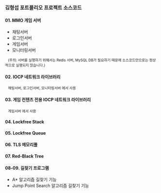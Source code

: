 
### 김형섭 포트폴리오 프로젝트 소스코드

#### 01. MMO 게임 서버
- 채팅서버
- 로그인서버
- 게임서버
- 모니터링서버
<!-- end of the list -->
<sub>&nbsp;&nbsp;&nbsp;(주의: 서버를 실행하기 위해서는 Redis 서버, MySQL DB가 필요하기 때문에 소스코드만으로는 정상적으로 실행되지 않습니다.)</sub>

#### 02. IOCP 네트워크 라이브러리
<sub>&nbsp;&nbsp;&nbsp;채팅서버, 로그인서버, 모니터링서버 에서 사용</sub>
#### 03. 게임 컨텐츠 전용 IOCP 네트워크 라이브러리
<sub>&nbsp;&nbsp;&nbsp;게임서버 에서 사용</sub>
#### 04. Lockfree Stack
#### 05. Lockfree Queue
#### 06. TLS 메모리풀
#### 07. Red-Black Tree
#### 08-09. 길찾기 프로그램
- A* 알고리즘 길찾기 기능
- Jump Point Search 알고리즘 길찾기 기능
